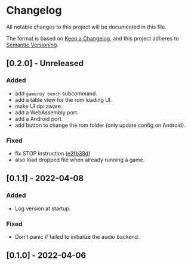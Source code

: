 # Changelog
All notable changes to this project will be documented in this file.

The format is based on [Keep a Changelog](https://keepachangelog.com/en/1.0.0/),
and this project adheres to [Semantic Versioning](https://semver.org/spec/v2.0.0.html).

## [0.2.0] - Unreleased

### Added

- add `gameroy bench` subcommand.
- add a table view for the rom loading UI.
- make UI dpi aware.
- add a WebAssembly port.
- add a Android port.
- add button to change the rom folder (only update config on Android).

### Fixed

- fix STOP instruction ([e2fb38d](https://github.com/Rodrigodd/gameroy/commit/e2fb38d4208164063c53433c513bd4afad5bb6c8))
- also load dropped file when already running a game.


## [0.1.1] - 2022-04-08

### Added

- Log version at startup.

### Fixed

- Don't panic if failed to initialize the audio backend.

## [0.1.0] - 2022-04-06
